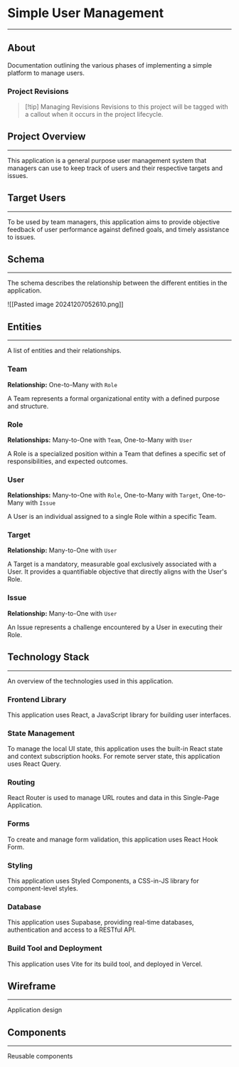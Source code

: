 # Simple User Management

---

## About

Documentation outlining the various phases of implementing a simple platform to manage users.

### Project Revisions

> [!tip] Managing Revisions
> Revisions to this project will be tagged with a callout when it occurs in the project lifecycle.

## Project Overview

---

This application is a general purpose user management system that managers can use to keep track of users and their respective targets and issues.

## Target Users

---

To be used by team managers, this application aims to provide objective feedback of user performance against defined goals, and timely assistance to issues.

## Schema

---

The schema describes the relationship between the different entities in the application.

![[Pasted image 20241207052610.png]]

## Entities

---

A list of entities and their relationships.

### Team

**Relationship:** One-to-Many with `Role`

A Team represents a formal organizational entity with a defined purpose and structure.

### Role

**Relationships:** Many-to-One with `Team`, One-to-Many with `User`

A Role is a specialized position within a Team that defines a specific set of responsibilities, and expected outcomes.

### User

**Relationships:** Many-to-One with `Role`, One-to-Many with `Target`, One-to-Many with `Issue`

A User is an individual assigned to a single Role within a specific Team.

### Target

**Relationship:** Many-to-One with `User`

A Target is a mandatory, measurable goal exclusively associated with a User. It provides a quantifiable objective that directly aligns with the User's Role.

### Issue

**Relationship:** Many-to-One with `User`

An Issue represents a challenge encountered by a User in executing their Role.

## Technology Stack

---

An overview of the technologies used in this application.

### Frontend Library

This application uses React, a JavaScript library for building user interfaces.

### State Management

To manage the local UI state, this application uses the built-in React state and context subscription hooks. For remote server state, this application uses React Query.

### Routing

React Router is used to manage URL routes and data in this Single-Page Application.

### Forms

To create and manage form validation, this application uses React Hook Form.

### Styling

This application uses Styled Components, a CSS-in-JS library for component-level styles.

### Database

This application uses Supabase, providing real-time databases, authentication and access to a RESTful API.

### Build Tool and Deployment

This application uses Vite for its build tool, and deployed in Vercel.

## Wireframe

---

Application design

## Components

---

Reusable components
